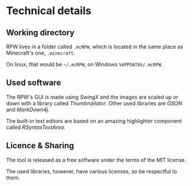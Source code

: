 # Technical details


## Working directory

RPW lives in a folder called `.mcRPW`, which is located in the same place as 
Minecraft's one, `.minecraft`.

On linux, that would be `~/.mcRPW`, on Windows `%APPDATA%/.mcRPW`.


## Used software

The RPW's GUI is made using *SwingX* and the images are scaled up or down with 
a library called *Thumbnailator*. Other used libraries are *GSON* and 
*MarkDown4j*.

The built-in text editors are based on an amazing highlighter component called 
*RSyntaxTextArea*.


## Licence & Sharing

The tool is released as a free software under the terms of the MIT license.

The used libraries, however, have various licenses, so be respectful to them.
